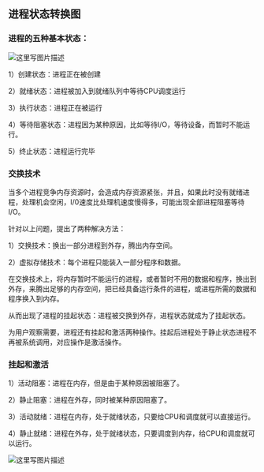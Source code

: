 ## 进程状态转换图

### 进程的五种基本状态：

![这里写图片描述](https://img-blog.csdn.net/20171208095645231?watermark/2/text/aHR0cDovL2Jsb2cuY3Nkbi5uZXQvc2RyX3pk/font/5a6L5L2T/fontsize/400/fill/I0JBQkFCMA==/dissolve/70/gravity/SouthEast)

1）创建状态：进程正在被创建

2）就绪状态：进程被加入到就绪队列中等待CPU调度运行

3）执行状态：进程正在被运行

4）等待阻塞状态：进程因为某种原因，比如等待I/O，等待设备，而暂时不能运行。

5）终止状态：进程运行完毕

### 交换技术

当多个进程竞争内存资源时，会造成内存资源紧张，并且，如果此时没有就绪进程，处理机会空闲，I/0速度比处理机速度慢得多，可能出现全部进程阻塞等待I/O。

针对以上问题，提出了两种解决方法：

1）交换技术：换出一部分进程到外存，腾出内存空间。

2）虚拟存储技术：每个进程只能装入一部分程序和数据。

在交换技术上，将内存暂时不能运行的进程，或者暂时不用的数据和程序，换出到外存，来腾出足够的内存空间，把已经具备运行条件的进程，或进程所需的数据和程序换入到内存。

从而出现了进程的挂起状态：进程被交换到外存，进程状态就成为了挂起状态。

为用户观察需要，进程还有挂起和激活两种操作。挂起后进程处于静止状态进程不再被系统调用，对应操作是激活操作。

### 挂起和激活

1）活动阻塞：进程在内存，但是由于某种原因被阻塞了。

2）静止阻塞：进程在外存，同时被某种原因阻塞了。

3）活动就绪：进程在内存，处于就绪状态，只要给CPU和调度就可以直接运行。

4）静止就绪：进程在外存，处于就绪状态，只要调度到内存，给CPU和调度就可以运行。

![这里写图片描述](https://img-blog.csdn.net/20171208095743596?watermark/2/text/aHR0cDovL2Jsb2cuY3Nkbi5uZXQvc2RyX3pk/font/5a6L5L2T/fontsize/400/fill/I0JBQkFCMA==/dissolve/70/gravity/SouthEast)